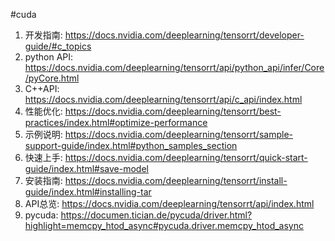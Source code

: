 #cuda

1. 开发指南: https://docs.nvidia.com/deeplearning/tensorrt/developer-guide/#c_topics  
2. python API: https://docs.nvidia.com/deeplearning/tensorrt/api/python_api/infer/Core/pyCore.html 
3. C++API:  https://docs.nvidia.com/deeplearning/tensorrt/api/c_api/index.html
4. 性能优化: https://docs.nvidia.com/deeplearning/tensorrt/best-practices/index.html#optimize-performance  
5. 示例说明: https://docs.nvidia.com/deeplearning/tensorrt/sample-support-guide/index.html#python_samples_section
6. 快速上手: https://docs.nvidia.com/deeplearning/tensorrt/quick-start-guide/index.html#save-model
7. 安装指南:  https://docs.nvidia.com/deeplearning/tensorrt/install-guide/index.html#installing-tar
8. API总览: https://docs.nvidia.com/deeplearning/tensorrt/api/index.html
9. pycuda: https://documen.tician.de/pycuda/driver.html?highlight=memcpy_htod_async#pycuda.driver.memcpy_htod_async